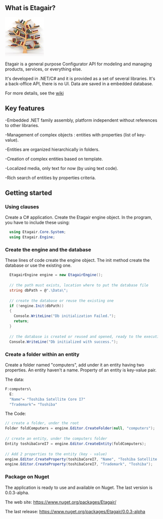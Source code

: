## What is Etagair?
![The Etagair Application](_Resx/Logo/Etagair_logo128.jpg)

Etagair is a general purpose Configurator API for modeling and managing products, services, or everything else.

It's developed in .NET/C# and it is provided as a set of several libraries. 
It's a back-office API, there is no UI.
Data are saved in a embedded database.

For more details, see the [wiki](https://github.com/yvlawy/Etagair-Configurator-API/wiki)

## Key features
-Embedded .NET family assembly, platform independent without references to other libraries.

-Management of complex objects : entities with properties (list of key-value).

-Entities are organized hierarchically in folders.

-Creation of complex entities based on template.

-Localized media, only text for now (by using text code). 
 
-Rich search of entities by properties criteria.

## Getting started
### Using clauses
Create a C# application. Create the Etagair engine object.
In the program, you have to include these using:

```csharp
  using Etagair.Core.System;
  using Etagair.Engine;
```
### Create the engine and the database
These lines of code create the engine object. The init method create the database or use the existing one.

```csharp
  EtagairEngine engine = new EtagairEngine();

  // the path must exists, location where to put the database file
  string dbPath = @".\Data\";

  // create the database or reuse the existing one
  if (!engine.Init(dbPath))
  {
    Console.WriteLine("Db initialization Failed.");
    return;
  }

  // the database is created or reused and opened, ready to the execution
  Console.WriteLine("Db initialized with success.");
```

### Create a folder within an entity 
Create a folder named "computers", add under it an entity having two properties.
An entity haven't a name. Property of an entity is key-value pair. 

The data:
```csharp
F:computers\
  E:   
  "Name"= "Toshiba Satellite Core I7"
  "Trademark"= "Toshiba"
```
The Code:
```csharp
// create a folder, under the root
Folder foldComputers = engine.Editor.CreateFolder(null, "computers");

// create an entity, under the computers folder
Entity toshibaCoreI7 = engine.Editor.CreateEntity(foldComputers);

// Add 2 properties to the entity (key - value)
engine.Editor.CreateProperty(toshibaCoreI7, "Name", "Toshiba Satellite Core I7");
engine.Editor.CreateProperty(toshibaCoreI7, "Trademark", "Toshiba");
```

### Package on Nuget
The application is ready to use and available on Nuget.
The last version is 0.0.3-alpha.

The web site: https://www.nuget.org/packages/Etagair/

The last release: https://www.nuget.org/packages/Etagair/0.0.3-alpha


